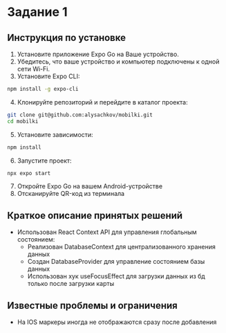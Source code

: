 # Задание 1

## Инструкция по установке

1. Установите приложение Expo Go на Ваше устройство.
2. Убедитесь, что ваше устройство и компьютер подключены к одной сети Wi-Fi.
3. Установите Expo CLI:
```bash
npm install -g expo-cli
```
4. Клонируйте репозиторий и перейдите в каталог проекта:
```bash
git clone git@github.com:alysachkov/mobilki.git
cd mobilki
```
5. Установите зависимости:
```bash
npm install
```
6. Запустите проект:
```bash
npx expo start
```
7. Откройте Expo Go на вашем Android-устройстве
8. Отсканируйте QR-код из терминала

## Краткое описание принятых решений

- Использован React Context API для управления глобальным состоянием:
   - Реализован DatabaseContext для централизованного хранения данных
   - Создан DatabaseProvider для управление состоянием базы данных
   - Использован хук useFocusEffect для загрузки данных из бд только после загрузки карты

## Известные проблемы и ограничения

- На IOS маркеры иногда не отображаются сразу после добавления

